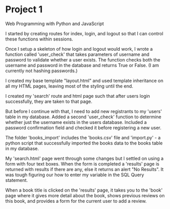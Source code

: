 # Project 1

Web Programming with Python and JavaScript

I started by creating routes for index, login, and logout so that I can control these functions within sessions.

Once I setup a skeleton of how login and logout would work, I wrote a function called 'user_check' that takes parameters of username and password to validate whether a user exists. The function checks both the username and password in the database and returns True or False. (I am currently not hashing passwords.)

I created my base template "layout.html" and used template inheritance on all my HTML pages, leaving most of the styling until the end.

I created my 'search' route and html page such that after users login successfully, they are taken to that page.

But before I continue with that, I need to add new registrants to my 'users' table in my database. Added a second 'user_check' function to determine whether just the username exists in the users database. Included a password confirmation field and checked it before registering a new user.

The folder 'books_import' includes the 'books.csv' file and 'import.py' - a python script that successfully imported the books data to the books table in my database.

My 'search.html' page went through some changes but I settled on using a form with four text boxes. When the form is completed a 'results' page is returned with results if there are any, else it returns an alert "No Results".  It was tough figuring our how to enter my variable in the SQL Query statement.

When a book title is clicked on the 'results' page, it takes you to the 'book' page where it gives more detail about the book, shows previous reviews on this book, and provides a form for the current user to add a review.

